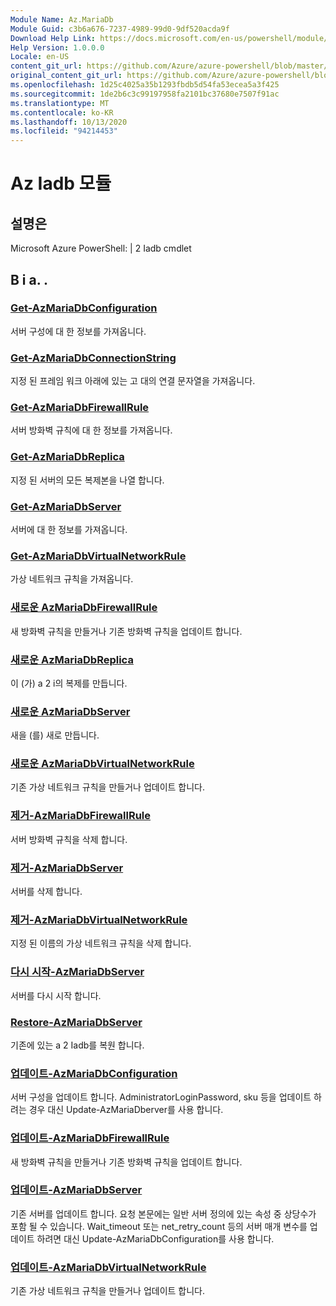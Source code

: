 ```yaml
---
Module Name: Az.MariaDb
Module Guid: c3b6a676-7237-4989-99d0-9df520acda9f
Download Help Link: https://docs.microsoft.com/en-us/powershell/module/az.mariadb
Help Version: 1.0.0.0
Locale: en-US
content_git_url: https://github.com/Azure/azure-powershell/blob/master/src/MariaDb/help/Az.MariaDb.md
original_content_git_url: https://github.com/Azure/azure-powershell/blob/master/src/MariaDb/help/Az.MariaDb.md
ms.openlocfilehash: 1d25c4025a35b1293fbdb5d54fa53ecea5a3f425
ms.sourcegitcommit: 1de2b6c3c99197958fa2101bc37680e7507f91ac
ms.translationtype: MT
ms.contentlocale: ko-KR
ms.lasthandoff: 10/13/2020
ms.locfileid: "94214453"
---
```

# Az Iadb 모듈
## 설명은
Microsoft Azure PowerShell: | 2 Iadb cmdlet

## B i a. \.
### [Get-AzMariaDbConfiguration](Get-AzMariaDbConfiguration.md)
서버 구성에 대 한 정보를 가져옵니다.

### [Get-AzMariaDbConnectionString](Get-AzMariaDbConnectionString.md)
지정 된 프레임 워크 아래에 있는 고 대의 연결 문자열을 가져옵니다.

### [Get-AzMariaDbFirewallRule](Get-AzMariaDbFirewallRule.md)
서버 방화벽 규칙에 대 한 정보를 가져옵니다.

### [Get-AzMariaDbReplica](Get-AzMariaDbReplica.md)
지정 된 서버의 모든 복제본을 나열 합니다.

### [Get-AzMariaDbServer](Get-AzMariaDbServer.md)
서버에 대 한 정보를 가져옵니다.

### [Get-AzMariaDbVirtualNetworkRule](Get-AzMariaDbVirtualNetworkRule.md)
가상 네트워크 규칙을 가져옵니다.

### [새로운 AzMariaDbFirewallRule](New-AzMariaDbFirewallRule.md)
새 방화벽 규칙을 만들거나 기존 방화벽 규칙을 업데이트 합니다.

### [새로운 AzMariaDbReplica](New-AzMariaDbReplica.md)
이 (가) a 2 i의 복제를 만듭니다.

### [새로운 AzMariaDbServer](New-AzMariaDbServer.md)
새을 (를) 새로 만듭니다.

### [새로운 AzMariaDbVirtualNetworkRule](New-AzMariaDbVirtualNetworkRule.md)
기존 가상 네트워크 규칙을 만들거나 업데이트 합니다.

### [제거-AzMariaDbFirewallRule](Remove-AzMariaDbFirewallRule.md)
서버 방화벽 규칙을 삭제 합니다.

### [제거-AzMariaDbServer](Remove-AzMariaDbServer.md)
서버를 삭제 합니다.

### [제거-AzMariaDbVirtualNetworkRule](Remove-AzMariaDbVirtualNetworkRule.md)
지정 된 이름의 가상 네트워크 규칙을 삭제 합니다.

### [다시 시작-AzMariaDbServer](Restart-AzMariaDbServer.md)
서버를 다시 시작 합니다.

### [Restore-AzMariaDbServer](Restore-AzMariaDbServer.md)
기존에 있는 a 2 Iadb를 복원 합니다.

### [업데이트-AzMariaDbConfiguration](Update-AzMariaDbConfiguration.md)
서버 구성을 업데이트 합니다.
AdministratorLoginPassword, sku 등을 업데이트 하려는 경우 대신 Update-AzMariaDberver를 사용 합니다.

### [업데이트-AzMariaDbFirewallRule](Update-AzMariaDbFirewallRule.md)
새 방화벽 규칙을 만들거나 기존 방화벽 규칙을 업데이트 합니다.

### [업데이트-AzMariaDbServer](Update-AzMariaDbServer.md)
기존 서버를 업데이트 합니다.
요청 본문에는 일반 서버 정의에 있는 속성 중 상당수가 포함 될 수 있습니다.
Wait_timeout 또는 net_retry_count 등의 서버 매개 변수를 업데이트 하려면 대신 Update-AzMariaDbConfiguration를 사용 합니다.

### [업데이트-AzMariaDbVirtualNetworkRule](Update-AzMariaDbVirtualNetworkRule.md)
기존 가상 네트워크 규칙을 만들거나 업데이트 합니다.

